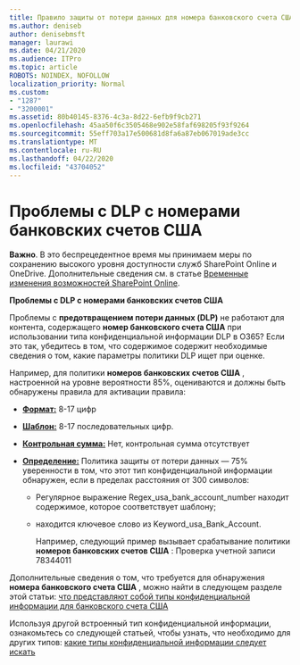 ```yaml
---
title: Правило защиты от потери данных для номера банковского счета США не работает
ms.author: deniseb
author: denisebmsft
manager: laurawi
ms.date: 04/21/2020
ms.audience: ITPro
ms.topic: article
ROBOTS: NOINDEX, NOFOLLOW
localization_priority: Normal
ms.custom:
- "1287"
- "3200001"
ms.assetid: 80b40145-8376-4c3a-8d22-6efb9f9cb271
ms.openlocfilehash: 45aa50f6c3505468e902e58faf698205f93f9264
ms.sourcegitcommit: 55eff703a17e500681d8fa6a87eb067019ade3cc
ms.translationtype: MT
ms.contentlocale: ru-RU
ms.lasthandoff: 04/22/2020
ms.locfileid: "43704052"
---
```

# <a name="dlp-issues-with-us-bank-account-numbers"></a>Проблемы с DLP с номерами банковских счетов США

**Важно**. В это беспрецедентное время мы принимаем меры по сохранению высокого уровня доступности служб SharePoint Online и OneDrive. Дополнительные сведения см. в статье [Временные изменения возможностей SharePoint Online](https://aka.ms/ODSPAdjustments).

**Проблемы с DLP с номерами банковских счетов США**

Проблемы с **предотвращением потери данных (DLP)** не работают для контента, содержащего **номер банковского счета США** при использовании типа конфиденциальной информации DLP в O365? Если это так, убедитесь в том, что содержимое содержит необходимые сведения о том, какие параметры политики DLP ищет при оценке.
  
Например, для политики **номеров банковских счетов США** , настроенной на уровне вероятности 85%, оцениваются и должны быть обнаружены правила для активации правила:
  
- **[Формат:](https://docs.microsoft.com/office365/securitycompliance/what-the-sensitive-information-types-look-for#format-77)** 8-17 цифр

- **[Шаблон:](https://docs.microsoft.com/office365/securitycompliance/what-the-sensitive-information-types-look-for#pattern-77)** 8-17 последовательных цифр.

- **[Контрольная сумма:](https://docs.microsoft.com/office365/securitycompliance/what-the-sensitive-information-types-look-for#checksum-76)** Нет, контрольная сумма отсутствует

- **[Определение:](https://docs.microsoft.com/office365/securitycompliance/what-the-sensitive-information-types-look-for)** Политика защиты от потери данных — 75% уверенности в том, что этот тип конфиденциальной информации обнаружен, если в пределах расстояния от 300 символов:

  - Регулярное выражение Regex_usa_bank_account_number находит содержимое, которое соответствует шаблону;

  - находится ключевое слово из Keyword_usa_Bank_Account.

    Например, следующий пример вызывает срабатывание политики **номеров банковских счетов США** : Проверка учетной записи 78344011

Дополнительные сведения о том, что требуется для обнаружения **номера банковского счета США** , можно найти в следующем разделе этой статьи: [что представляют собой типы конфиденциальной информации для банковского счета США](https://docs.microsoft.com/office365/securitycompliance/what-the-sensitive-information-types-look-for#us-bank-account-number)
  
Используя другой встроенный тип конфиденциальной информации, ознакомьтесь со следующей статьей, чтобы узнать, что необходимо для других типов: [какие типы конфиденциальной информации следует искать](https://docs.microsoft.com/office365/securitycompliance/what-the-sensitive-information-types-look-for)
  